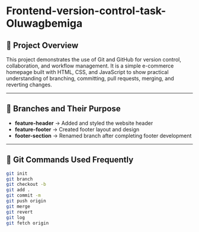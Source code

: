 # Frontend-version-control-task-Oluwagbemiga

## 📘 Project Overview
This project demonstrates the use of Git and GitHub for version control, collaboration, and workflow management. It is a simple e-commerce homepage built with HTML, CSS, and JavaScript to show practical understanding of branching, committing, pull requests, merging, and reverting changes.

---

## 🌿 Branches and Their Purpose
- **feature-header** → Added and styled the website header
- **feature-footer** → Created footer layout and design
- **footer-section** → Renamed branch after completing footer development

---

## 🧰 Git Commands Used Frequently
```bash
git init
git branch
git checkout -b
git add .
git commit -m
git push origin
git merge
git revert
git log
git fetch origin
